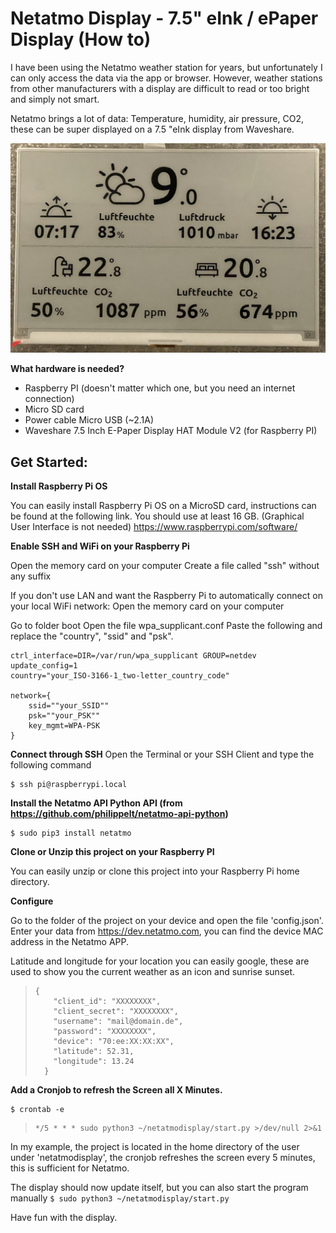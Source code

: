 
# Netatmo Display - 7.5" eInk / ePaper Display (How to)

I have been using the Netatmo weather station for years, but unfortunately I can only access the data via the app or browser. However, weather stations from other manufacturers with a display are difficult to read or too bright and simply not smart. 

Netatmo brings a lot of data: Temperature, humidity, air pressure, CO2, these can be super displayed on a 7.5 "eInk display from Waveshare. 

![Netatmo Display eInk](https://raw.githubusercontent.com/bergerbyte/netatmodisplay/main/assets/example.jpeg)

**What hardware is needed?**
- Raspberry PI (doesn't matter which one, but you need an internet connection)
- Micro SD card 
- Power cable Micro USB (~2.1A)
- Waveshare 7.5 Inch E-Paper Display HAT Module V2 (for Raspberry PI)

## Get Started:
**Install Raspberry Pi OS** 

You can easily install Raspberry Pi OS on a MicroSD card, instructions can be found at the following link. You should use at least 16 GB. (Graphical User Interface is not needed)
https://www.raspberrypi.com/software/

**Enable SSH and WiFi on your Raspberry Pi**

Open the memory card on your computer 
Create a file called "ssh" without any suffix


If you don't use LAN and want the Raspberry Pi to automatically connect on your local WiFi network:
Open the memory card on your computer

Go to folder boot Open the file wpa_supplicant.conf Paste the following and replace the "country", "ssid" and "psk".

    ctrl_interface=DIR=/var/run/wpa_supplicant GROUP=netdev
    update_config=1
    country="your_ISO-3166-1_two-letter_country_code"
    
    network={
        ssid=""your_SSID""
        psk=""your_PSK""
        key_mgmt=WPA-PSK
    }

**Connect through SSH**
Open the Terminal or your SSH Client and type the following command

    $ ssh pi@raspberrypi.local


**Install the Netatmo API Python API (from https://github.com/philippelt/netatmo-api-python)**

    $ sudo pip3 install netatmo



**Clone or Unzip this project on your Raspberry PI**

You can easily unzip or clone this project into your Raspberry Pi home directory.

**Configure**

Go to the folder of the project on your device and open the file 'config.json'.
Enter your data from https://dev.netatmo.com, you can find the device MAC address in the Netatmo APP.

Latitude and longitude for your location you can easily google, these are used to show you the current weather as an icon and sunrise sunset. 

>     {
>         "client_id": "XXXXXXXX",
>         "client_secret": "XXXXXXXX",
>         "username": "mail@domain.de",
>         "password": "XXXXXXXX",
>         "device": "70:ee:XX:XX:XX",
>         "latitude": 52.31,
>         "longitude": 13.24
>       }

**Add a Cronjob to refresh the Screen all X Minutes.**

    $ crontab -e

>     */5 * * * sudo python3 ~/netatmodisplay/start.py >/dev/null 2>&1

In my example, the project is located in the home directory of the user under 'netatmodisplay', the cronjob refreshes the screen every 5 minutes, this is sufficient for Netatmo. 

The display should now update itself, but you can also start the program manually `$ sudo python3 ~/netatmodisplay/start.py`

Have fun with the display.

